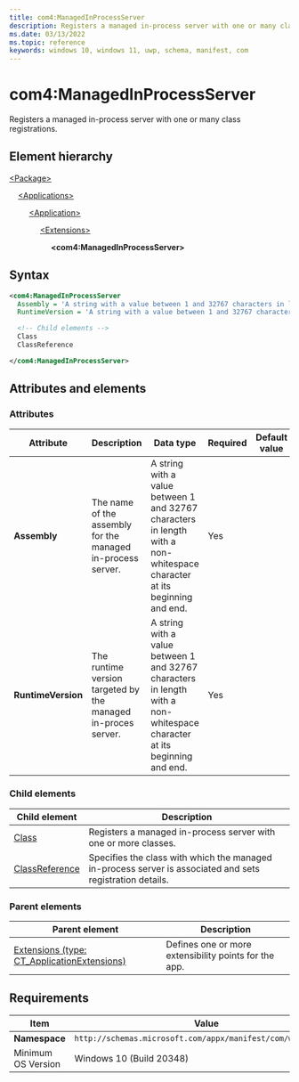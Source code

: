 ```yaml
---
title: com4:ManagedInProcessServer
description: Registers a managed in-process server with one or many class registrations. (com4:ManagedInProcessServer)
ms.date: 03/13/2022
ms.topic: reference
keywords: windows 10, windows 11, uwp, schema, manifest, com
---
```


# com4:ManagedInProcessServer

Registers a managed in-process server with one or many class registrations.

## Element hierarchy

[\<Package\>](element-package.md)

&nbsp;&nbsp;&nbsp;&nbsp;[\<Applications\>](element-applications.md)

&nbsp;&nbsp;&nbsp;&nbsp; &nbsp;&nbsp;&nbsp;&nbsp;[\<Application\>](element-application.md)

&nbsp;&nbsp;&nbsp;&nbsp; &nbsp;&nbsp;&nbsp;&nbsp; &nbsp;&nbsp;&nbsp;&nbsp;[\<Extensions\>](element-1-extensions.md)

&nbsp;&nbsp;&nbsp;&nbsp; &nbsp;&nbsp;&nbsp;&nbsp; &nbsp;&nbsp;&nbsp;&nbsp; &nbsp;&nbsp;&nbsp;&nbsp;**\<com4:ManagedInProcessServer\>**

## Syntax

```xml
<com4:ManagedInProcessServer
  Assembly = 'A string with a value between 1 and 32767 characters in length with a non-whitespace character at its beginning and end.'
  RuntimeVersion = 'A string with a value between 1 and 32767 characters in length with a non-whitespace character at its beginning and end.' >

  <!-- Child elements -->
  Class
  ClassReference

</com4:ManagedInProcessServer>
```

## Attributes and elements

### Attributes

| Attribute | Description | Data type | Required | Default value |
|-|-|-|-|-|
| **Assembly** | The name of the assembly for the managed in-process server. | A string with a value between 1 and 32767 characters in length with a non-whitespace character at its beginning and end. | Yes |  |
| **RuntimeVersion** | The runtime version targeted by the managed in-proces server. | A string with a value between 1 and 32767 characters in length with a non-whitespace character at its beginning and end. | Yes |  |

### Child elements

| Child element | Description |
|-|-|
| [Class](element-com4-managedinprocessserver-class.md) | Registers a managed in-process server with one or more classes.  |
| [ClassReference](element-com4-managedinprocessserver-classreference.md) | Specifies the class with which the managed in-process server is associated and sets registration details. |

### Parent elements

| Parent element | Description |
|-|-|
| [Extensions (type: CT_ApplicationExtensions)](element-1-extensions.md) | Defines one or more extensibility points for the app. |

## Requirements

| Item | Value |
|--|--|
| **Namespace** | `http://schemas.microsoft.com/appx/manifest/com/windows10/4` |
| Minimum OS Version | Windows 10 (Build 20348) |
